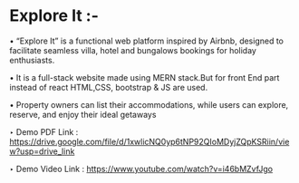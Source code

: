 # Explore It :-
&bull; “Explore It” is a functional web platform inspired by Airbnb, designed to facilitate seamless villa, hotel and bungalows bookings for holiday enthusiasts.

&bull; It is a full-stack website made using MERN stack.But for front End part instead of react HTML,CSS, bootstrap & JS are used.

&bull; Property owners can list their accommodations, while users can explore, reserve, and enjoy their ideal getaways

&#8227; Demo PDF Link : https://drive.google.com/file/d/1xwlicNQ0yp6tNP92QIoMDyjZQpKSRiin/view?usp=drive_link

&#8227; Demo Video Link : https://www.youtube.com/watch?v=i46bMZvfJgo